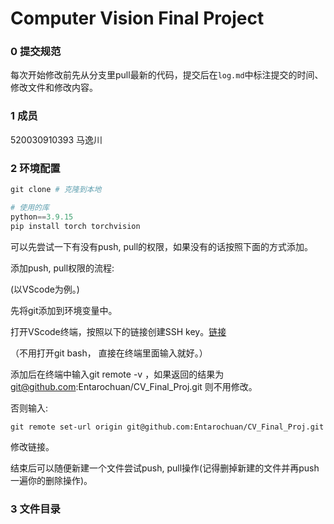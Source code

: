 # Computer Vision Final Project



### 0 提交规范

每次开始修改前先从分支里pull最新的代码，提交后在`log.md`中标注提交的时间、修改文件和修改内容。



### 1 成员

520030910393 马逸川



### 2 环境配置

```python
git clone # 克隆到本地

# 使用的库
python==3.9.15
pip install torch torchvision 
```

可以先尝试一下有没有push, pull的权限，如果没有的话按照下面的方式添加。

添加push, pull权限的流程:

(以VScode为例。)

先将git添加到环境变量中。

打开VScode终端，按照以下的链接创建SSH key。[链接 ](https://segmentfault.com/a/1190000018826722) 

（不用打开git bash， 直接在终端里面输入就好。）

添加后在终端中输入git remote -v ，如果返回的结果为 git@github.com:Entarochuan/CV_Final_Proj.git 则不用修改。

否则输入:

`git remote set-url origin git@github.com:Entarochuan/CV_Final_Proj.git`

修改链接。

结束后可以随便新建一个文件尝试push, pull操作(记得删掉新建的文件并再push一遍你的删除操作)。



### 3 文件目录

